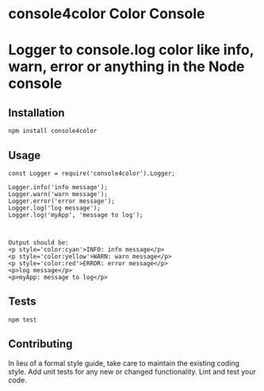 console4color Color Console
===========================

Logger to console.log color like info, warn, error or anything in the Node console
==================================================================================

## Installation

  `npm install console4color`

## Usage

    const Logger = require('console4color').Logger;
    
    Logger.info('info message');
    Logger.warn('warn message');
    Logger.error('error message');
    Logger.log('log message');
    Logger.log('myApp', 'message to log');
    
  
  
	Output should be:
	<p style='color:cyan'>INFO: info message</p>
	<p style='color:yellow'>WARN: warn message</p>
	<p style='color:red'>ERROR: error message</p>  
	<p>log message</p>
	<p>myApp: message to log</p>  

## Tests

  `npm test`

## Contributing
In lieu of a formal style guide, take care to maintain the existing coding style. Add unit tests for any new or changed functionality. Lint and test your code.
